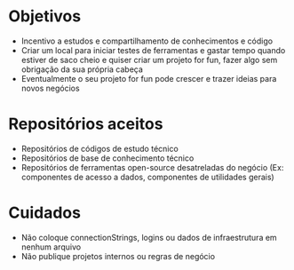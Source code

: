 # Objetivos

* Incentivo a estudos e compartilhamento de conhecimentos e código
* Criar um local para iniciar testes de ferramentas e gastar tempo quando estiver de saco cheio e quiser criar um projeto for fun, fazer algo sem obrigação da sua própria cabeça
* Eventualmente o seu projeto for fun pode crescer e trazer ideias para novos negócios


# Repositórios aceitos

* Repositórios de códigos de estudo técnico
* Repositórios de base de conhecimento técnico 
* Repositórios de ferramentas open-source desatreladas do negócio (Ex: componentes de acesso a dados, componentes de utilidades gerais)


# Cuidados

* Não coloque connectionStrings, logins ou dados de infraestrutura em nenhum arquivo
* Não publique projetos internos ou regras de negócio
